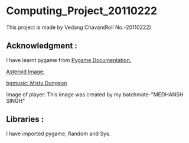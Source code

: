 # Computing_Project_20110222

This project is made by Vedang Chavan(Roll No.-20110222)

## Acknowledgment : 
I have learnt pygame from [Pygame Documentation.](https://www.pygame.org/docs/)

[Asteroid Image:](https://commons.wikimedia.org/w/index.php?curid=74979917)

[bgmusic: Misty Dungeon](PlayOnLoop.com/royalty-free-music/video-game-chiptune-music/)

Image of player: This image was created by my batchmate-"MEDHANSH SINGH"
## Libraries :
 I have imported pygame, Random and Sys.
